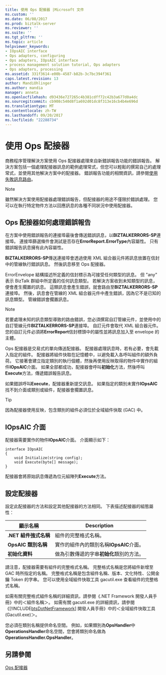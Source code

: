 ```yaml
---
title: 使用 Ops 配接器 |Microsoft 文件
ms.custom: ''
ms.date: 06/08/2017
ms.prod: biztalk-server
ms.reviewer: ''
ms.suite: ''
ms.tgt_pltfrm: ''
ms.topic: article
helpviewer_keywords:
- IOpsAIC interface
- Ops adapters, configuring
- Ops adapters, IOpsAIC interface
- process management solution tutorial, Ops adapters
- Ops adapters, processing
ms.assetid: 331f3614-e00b-4587-b82b-3c7bc394f361
caps.latest.revision: 13
author: MandiOhlinger
ms.author: mandia
manager: anneta
ms.openlocfilehash: d93436e727265c4b381cdff72c42b3a677d0a4dc
ms.sourcegitcommit: cb908c540d8f1a692d01dc8f313e16cb4b4e696d
ms.translationtype: MT
ms.contentlocale: zh-TW
ms.lasthandoff: 09/20/2017
ms.locfileid: "22288734"
---
```

# <a name="using-the-ops-adapter"></a>使用 Ops 配接器
商務程序管理解決方案使用 Ops 配接器處理來自新錯誤報告功能的錯誤報告。 解決方案包括一個處理配接器訊息的範例處理常式，但您可以輕鬆的撰寫自己的處理常式，並使用其他解決方案中的配接器。 錯誤報告功能的相關資訊，請參閱[使用失敗訊息路由](../core/using-failed-message-routing.md)。  
  
> [!NOTE]
>  雖然解決方案使用配接器處理錯誤報告，但配接器的用途不僅限於錯誤處理。 您可以在執行特定物件方法以回應訊息的各種不同狀況中使用配接器。  
  
## <a name="how-the-ops-adapter-processes-error-reports"></a>Ops 配接器如何處理錯誤報告  
 在方案中使用錯誤報告的連接埠最後會傳送錯誤訊息，以**BIZTALKERRORS-SP**連接埠。 連接埠篩選條件會測試是否存在**ErrorReport.ErrorType**內容屬性。 只有錯誤報告訊息擁有此內容屬性。  
  
 **BIZTALKERRORS-SP**傳送連接埠會透過使用 XML 組合器元件將訊息放置在信封中的管線執行錯誤訊息。 然後訊息移至 Ops 配接器。  
  
 ErrorEnvelope 結構描述所定義的信封標示為可接受任何類型的訊息。 但 "any" 表示 BizTalk 群組中所定義的任何訊息類型。 若解決方案收到未知類型的訊息，便會產生擱置的訊息。 這類訊息會產生錯誤，就會路由至**BIZTALKERRORS-SP**連接埠。 然後，訊息會在管線的 XML 組合器元件中產生錯誤，因為它不是已知的訊息類型。 管線錯誤會擱置訊息。  
  
> [!NOTE]
>  若要處理未知的訊息類型導致的路由錯誤，您必須撰寫自訂管線元件，並使用中的自訂管線元件**BIZTALKERRORS-SP**連接埠。 自訂元件會取代 XML 組合器元件。 您的自訂元件必須將**ErrorReport**信封標頭中的屬性並將訊息加入至 envelope 的主體。  
  
 Ops 配接器是交易式的單向傳送配接器。 配接器處理訊息時，若有必要，會先載入指定的組件。 配接器將組件快取在記憶體中，以避免載入各呼叫組件的額外負荷。 它接著會建立指定類別的執行個體，然後再使用反映取得的物件中實作的組件**IOpsAIC**介面。 如果全部都成功，配接器會呼叫**初始化**方法，然後呼叫**Execute**方法，傳遞錯誤報告訊息。  
  
 如果錯誤呼叫**Execute**，配接器重新提交訊息。 如果指定的類別未實作**IOpsAIC**找不到介面或類別或組件，配接器會擱置訊息。  
  
> [!TIP]
>  因為配接器使用反映，包含類別的組件必須位於全域組件快取 (GAC) 中。  
  
## <a name="the-iopsaic-interface"></a>IOpsAIC 介面  
 配接器需要實作的物件**IOpsAIC**介面。 介面顯示如下：  
  
```  
interface IOpsAIC  
{  
    void Initialize(string config);  
    void Execute(byte[] message);  
}  
```  
  
 配接器會將原始訊息傳遞為位元組陣列**Execute**方法。  
  
## <a name="configuring-the-adapter"></a>設定配接器  
 設定此配接器的方法和設定其他配接器的方法相同。 下表描述配接器的組態屬性：  
  
|顯示名稱|Description|  
|------------------|-----------------|  
|**.NET 組件強式名稱**|組件的完整格式名稱。|  
|**OpsAIC 類別名稱**|實作的組件內的類別名稱**IOpsAIC**介面。|  
|**初始化資料**|做為引數傳遞的字串**初始化**類別的方法。|  
  
 請注意，配接器需要有組件的完整格式名稱。 完整格式名稱是您將組件新增至 GAC 時所指定的名稱。 完整格式名稱是包含組件名稱、版本、文化特性、公開金鑰 Token 的字串。 您可以使用全域組件快取工具 gacutil.exe 查看組件的完整格式名稱。  
  
 如需有關完整格式組件名稱的詳細資訊，請參閱《.NET Framework 開發人員手冊》中的＜組件名稱＞。 如需有關 gacutil.exe 的詳細資訊，請參閱《[!INCLUDE[btsDotNetFramework](../includes/btsdotnetframework-md.md)] 開發人員手冊》中的＜全域組件快取工具 (Gacutil.exe)＞。  
  
 您必須在類別名稱提供命名空間。 例如，如果類別為**OpsHandler**中**OperationsHandler**命名空間，您會將類別命名做為**OperationsHandler.OpsHandler**。  
  
## <a name="see-also"></a>另請參閱  
 [Ops 配接器](../core/the-ops-adapter.md)